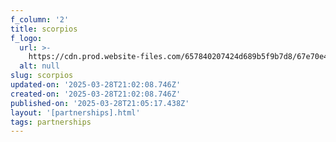 ```yaml
---
f_column: '2'
title: scorpios
f_logo:
  url: >-
    https://cdn.prod.website-files.com/657840207424d689b5f9b7d8/67e70e48a58d6e82a9fd0f5e_logo-scorpios.svg
  alt: null
slug: scorpios
updated-on: '2025-03-28T21:02:08.746Z'
created-on: '2025-03-28T21:02:08.746Z'
published-on: '2025-03-28T21:05:17.438Z'
layout: '[partnerships].html'
tags: partnerships
---
```



